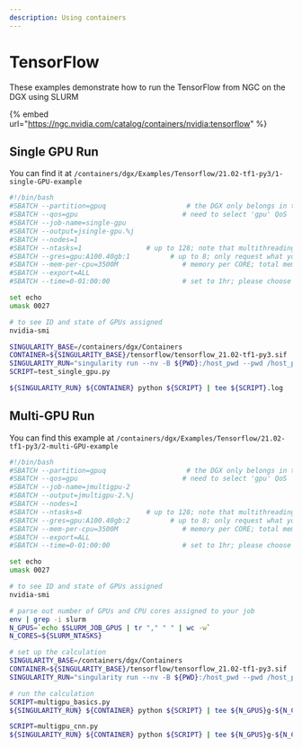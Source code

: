 ```yaml
---
description: Using containers
---
```


# TensorFlow

These examples demonstrate how to run the TensorFlow from NGC on the DGX using SLURM

{% embed url="https://ngc.nvidia.com/catalog/containers/nvidia:tensorflow" %}

## Single GPU Run

You can find it at `/containers/dgx/Examples/Tensorflow/21.02-tf1-py3/1-single-GPU-example`

```bash
#!/bin/bash
#SBATCH --partition=gpuq                    # the DGX only belongs in the 'gpu'  partition
#SBATCH --qos=gpu                          # need to select 'gpu' QoS
#SBATCH --job-name=single-gpu
#SBATCH --output=jsingle-gpu.%j
#SBATCH --nodes=1
#SBATCH --ntasks=1                # up to 128; note that multithreading is enabled
#SBATCH --gres=gpu:A100.40gb:1          # up to 8; only request what you need
#SBATCH --mem-per-cpu=3500M                # memory per CORE; total memory is 1 TB (1,000,000 MB)
#SBATCH --export=ALL
#SBATCH --time=0-01:00:00                  # set to 1hr; please choose carefully

set echo
umask 0027

# to see ID and state of GPUs assigned
nvidia-smi

SINGULARITY_BASE=/containers/dgx/Containers
CONTAINER=${SINGULARITY_BASE}/tensorflow/tensorflow_21.02-tf1-py3.sif
SINGULARITY_RUN="singularity run --nv -B ${PWD}:/host_pwd --pwd /host_pwd"
SCRIPT=test_single_gpu.py

${SINGULARITY_RUN} ${CONTAINER} python ${SCRIPT} | tee ${SCRIPT}.log
```

## Multi-GPU Run

You can find this example at `/containers/dgx/Examples/Tensorflow/21.02-tf1-py3/2-multi-GPU-example`

```bash
#!/bin/bash
#SBATCH --partition=gpuq                    # the DGX only belongs in the 'gpu'  partition
#SBATCH --qos=gpu                          # need to select 'gpu' QoS
#SBATCH --job-name=jmultigpu-2
#SBATCH --output=jmultigpu-2.%j
#SBATCH --nodes=1
#SBATCH --ntasks=8                # up to 128; note that multithreading is enabled
#SBATCH --gres=gpu:A100.40gb:2          # up to 8; only request what you need
#SBATCH --mem-per-cpu=3500M                # memory per CORE; total memory is 1 TB (1,000,000 MB)
#SBATCH --export=ALL
#SBATCH --time=0-01:00:00                  # set to 1hr; please choose carefully

set echo
umask 0027

# to see ID and state of GPUs assigned
nvidia-smi

# parse out number of GPUs and CPU cores assigned to your job
env | grep -i slurm
N_GPUS=`echo $SLURM_JOB_GPUS | tr "," " " | wc -w`
N_CORES=${SLURM_NTASKS}

# set up the calculation
SINGULARITY_BASE=/containers/dgx/Containers
CONTAINER=${SINGULARITY_BASE}/tensorflow/tensorflow_21.02-tf1-py3.sif
SINGULARITY_RUN="singularity run --nv -B ${PWD}:/host_pwd --pwd /host_pwd"

# run the calculation
SCRIPT=multigpu_basics.py
${SINGULARITY_RUN} ${CONTAINER} python ${SCRIPT} | tee ${N_GPUS}g-${N_CORES}c-${SCRIPT}.log

SCRIPT=multigpu_cnn.py
${SINGULARITY_RUN} ${CONTAINER} python ${SCRIPT} | tee ${N_GPUS}g-${N_CORES}c-${SCRIPT}.log
```

